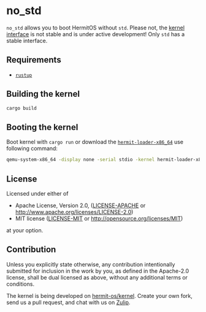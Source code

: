 # no_std

`no_std` allows you  to boot HermitOS without `std`.
Please not, the [kernel interface](https://hermit-os.github.io/kernel/hermit/) is not stable and is under active development! 
Only `std` has a stable interface.

## Requirements

* [`rustup`](https://www.rust-lang.org/tools/install)

## Building the kernel

```sh
cargo build
```

## Booting the kernel

Boot kernel with `cargo run` or download the [`hermit-loader-x86_64`](https://github.com/hermit-os/loader/releases) use following command:

```sh
qemu-system-x86_64 -display none -serial stdio -kernel hermit-loader-x86_64 -cpu Skylake-Client -device isa-debug-exit,iobase=0xf4,iosize=0x04 -smp 1 -m 512M -netdev user,id=u1,hostfwd=tcp::9975-:9975,hostfwd=udp::9975-:9975,net=192.168.76.0/24,dhcpstart=192.168.76.9 -device virtio-net-pci,netdev=u1,disable-legacy=on -initrd target/x86_64-unknown-none/debug/no_std
```

## License

Licensed under either of

* Apache License, Version 2.0, ([LICENSE-APACHE](LICENSE-APACHE) or http://www.apache.org/licenses/LICENSE-2.0)
* MIT license ([LICENSE-MIT](LICENSE-MIT) or http://opensource.org/licenses/MIT)

at your option.

## Contribution

Unless you explicitly state otherwise, any contribution intentionally submitted for inclusion in the work by you, as defined in the Apache-2.0 license, shall be dual licensed as above, without any additional terms or conditions.

The kernel is being developed on [hermit-os/kernel](https://github.com/hermit-os/kernel).
Create your own fork, send us a pull request, and chat with us on [Zulip](https://hermit.zulipchat.com/).